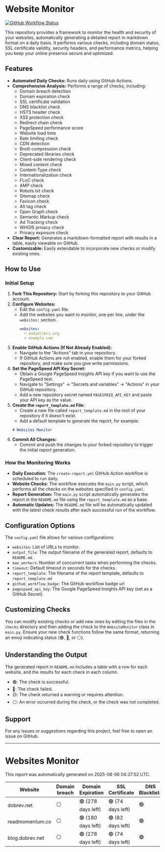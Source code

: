 # Website Monitor

[![GitHub Workflow Status](https://github.com/fabriziosalmi/websites-monitor/actions/workflows/create-report.yml/badge.svg)](https://github.com/fabriziosalmi/websites-monitor/actions/workflows/create-report.yml)

This repository provides a framework to monitor the health and security of your websites, automatically generating a detailed report in markdown format on a daily basis. It performs various checks, including domain status, SSL certificate validity, security headers, and performance metrics, helping you keep your online presence secure and optimized.

## Features

-   **Automated Daily Checks:** Runs daily using GitHub Actions.
-   **Comprehensive Analysis:** Performs a range of checks, including:
    -   Domain breach detection
    -   Domain expiration check
    -   SSL certificate validation
    -   DNS blacklist check
    -   HSTS header check
    -   XSS protection check
    -   Redirect chain check
    -   PageSpeed performance score
    -   Website load time
    -   Rate limiting check
    -   CDN detection
    -   Brotli compression check
    -   Deprecated libraries check
    -   Client-side rendering check
    -    Mixed content check
    -   Content-Type check
    -    Internationalization check
    -   FLoC check
    -    AMP check
    -   Robots.txt check
    -   Sitemap check
    -   Favicon check
    -   Alt tag check
    -   Open Graph check
    -   Semantic Markup check
    -   Ad Tracking check
    -   WHOIS privacy check
    -   Privacy exposure check
-   **Clear Report:** Generates a markdown-formatted report with results in a table, easily viewable on GitHub.
-   **Customizable:** Easily extendable to incorporate new checks or modify existing ones.

## How to Use

### Initial Setup

1.  **Fork This Repository:** Start by forking this repository to your GitHub account.
2.  **Configure Websites:**
    *   Edit the `config.yaml` file.
    *   Add the websites you want to monitor, one per line, under the `websites:` section.
        ```yaml
        websites:
          - audiolibri.org
          - example.com
        ```
3.  **Enable GitHub Actions (If Not Already Enabled):**
    *   Navigate to the "Actions" tab in your repository.
    *   If GitHub Actions are not enabled, enable them for your forked repository, and make sure you give write permissions.
4.  **Set the PageSpeed API Key Secret:**
    *   Obtain a Google PageSpeed Insights API key if you want to use the PageSpeed test.
    *   Navigate to "Settings" -> "Secrets and variables" -> "Actions" in your GitHub repository.
    *   Add a new repository secret named `PAGESPEED_API_KEY` and paste your API key as the value.
5.  **Create the `report_template.md` File:**
    *   Create a new file called `report_template.md` in the root of your repository if it doesn't exist.
    *   Add a default template to generate the report, for example:
    ```markdown
    # Websites Monitor
    ```
6.  **Commit All Changes:**
    *   Commit and push the changes to your forked repository to trigger the initial report generation.

### How the Monitoring Works

-   **Daily Execution:** The `create-report.yml` GitHub Action workflow is scheduled to run daily.
-   **Website Checks:** The workflow executes the `main.py` script, which performs all the checks on the websites specified in `config.yaml`.
-   **Report Generation:** The `main.py` script automatically generates the report in the `README.md` file using the `report_template.md` as a base.
-   **Automatic Updates:** The `README.md` file will be automatically updated with the latest check results after each successful run of the workflow.

## Configuration Options

The `config.yaml` file allows for various configurations:

-   `websites`: List of URLs to monitor.
-   `output_file`: The output filename of the generated report, defaults to `README.md`.
-   `max_workers`: Number of concurrent tasks when performing the checks.
-   `timeout`: Default timeout in seconds for the checks.
-   `report_template`: The filename of the report template, defaults to `report_template.md`
-   `github_workflow_badge`: The GitHub workflow badge url
-    `pagespeed_api_key`: The Google PageSpeed Insights API key (set as a GitHub Secret).

## Customizing Checks

You can modify existing checks or add new ones by editing the files in the `checks` directory and then adding the check to the `WebsiteMonitor` class in `main.py`. Ensure your new check functions follow the same format, returning an emoji indicating status (🟢, 🔴, or ⚪).

## Understanding the Output

The generated report in `README.md` includes a table with a row for each website, and the results for each check in each column.

-  🟢: The check is successful.
-  🔴: The check failed.
-  🟡: The check returned a warning or requires attention.
-  ⚪: An error occurred during the check, or the check was not completed.

## Support

For any issues or suggestions regarding this project, feel free to open an issue on GitHub.

---


# Websites Monitor


This report was automatically generated on 2025-08-06 04:37:52 UTC.

| Website | Domain breach | Domain Expiration | SSL Certificate | DNS Blacklists | DomainsBlacklists | HSTS | XSS Protection | Redirect chains | Pagespeed | Load Time | Rate Limiting | CDN | Brotli | Deprecated Libraries | Client Rendering | Mixed Content | Content-Type | i18n | FLoC | AMP | Robots.txt | Sitemap | Favicon | Alt Tags | Open Graph | Semantic Markup | Ad Tracking | WHOIS Privacy | Privacy Exposure |
|---------|---|---|---|---|---|---|---|---|---|---|---|---|---|---|---|---|---|---|---|---|---|---|---|---|---|---|---|---|---|
dobrev.net | ⚪ | 🟢 (278 days left) | 🟢 (74 days left) | 🟢 | 🟢 | ⚪ | ⚪ | 🟢 | 100 | ⚪ | 🟢 | ⚪ | ⚪ | ⚪ | ⚪ | ⚪ | ⚪ | ⚪ | ⚪ | 🔴 | 🟢 | 🔴 | 🟢 | ⚪ | ⚪ | 🔴 | ⚪ | 🔴 | ⚪ |
readmomentum.co | ⚪ | 🟢 (180 days left) | 🟢 (82 days left) | 🟢 | 🟢 | 🔴 | 🔴 | 🟢 | ⚪ | 🟢 | 🔴 | 🟢 | 🟢 | 🟡 | 🔴 | 🟢 | 🟢 | 🟢 | 🔴 | 🔴 | 🟢 | 🔴 | 🟢 | 🟢 | 🟢 | 🔴 | 🟢 | 🟢 | 🟢 |
blog.dobrev.net | ⚪ | 🟢 (278 days left) | 🟢 (74 days left) | 🟢 | 🟢 | ⚪ | ⚪ | 🟢 | 99 | ⚪ | 🟢 | ⚪ | ⚪ | ⚪ | ⚪ | ⚪ | ⚪ | ⚪ | ⚪ | 🔴 | 🟢 | 🔴 | 🟢 | ⚪ | ⚪ | 🔴 | ⚪ | 🔴 | ⚪ |
